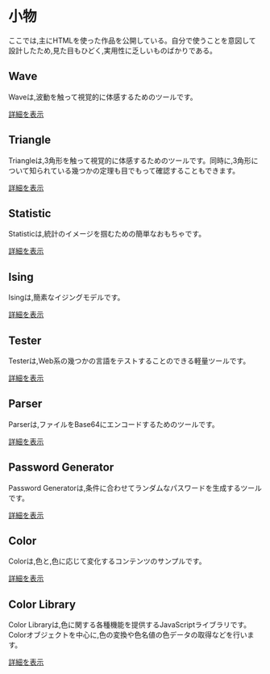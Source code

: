 # 小物

ここでは,主にHTMLを使った作品を公開している。自分で使うことを意図して設計したため,見た目もひどく,実用性に乏しいものばかりである。

## Wave

Waveは,波動を触って視覚的に体感するためのツールです。

 [詳細を表示](https://akimikimikimikimikimikimika.github.io/Wave/ "Wave")

## Triangle

Triangleは,3角形を触って視覚的に体感するためのツールです。同時に,3角形について知られている幾つかの定理も目でもって確認することもできます。

 [詳細を表示](https://akimikimikimikimikimikimika.github.io/Triangle/ "Triangle")

## Statistic

Statisticは,統計のイメージを掴むための簡単なおもちゃです。

 [詳細を表示](https://akimikimikimikimikimikimika.github.io/Statistic/ "Statistic")

## Ising

Isingは,簡素なイジングモデルです。

 [詳細を表示](https://akimikimikimikimikimikimika.github.io/Ising/ "Ising")

## Tester

Testerは,Web系の幾つかの言語をテストすることのできる軽量ツールです。

 [詳細を表示](https://akimikimikimikimikimikimika.github.io/Tester/ "Tester")

## Parser

Parserは,ファイルをBase64にエンコードするためのツールです。

 [詳細を表示](https://akimikimikimikimikimikimika.github.io/Parser/ "Parser")

## Password Generator

Password Generatorは,条件に合わせてランダムなパスワードを生成するツールです。

 [詳細を表示](https://akimikimikimikimikimikimika.github.io/PasswordGenerator/ "Password Generator")

## Color

Colorは,色と,色に応じて変化するコンテンツのサンプルです。

 [詳細を表示](https://akimikimikimikimikimikimika.github.io/Color/ "Color")

## Color Library

Color Libraryは,色に関する各種機能を提供するJavaScriptライブラリです。Colorオブジェクトを中心に,色の変換や色名値の色データの取得などを行います。

 [詳細を表示](https://akimikimikimikimikimikimika.github.io/Library/Color/ "Color Library")